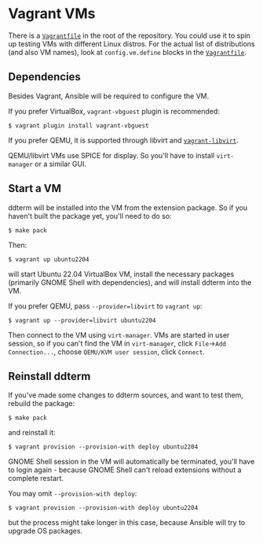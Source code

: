# Vagrant VMs

There is a [`Vagrantfile`] in the root of the repository. You could use it
to spin up testing VMs with different Linux distros. For the actual list of
distributions (and also VM names), look at `config.vm.define` blocks in the
[`Vagrantfile`].

## Dependencies

Besides Vagrant, Ansible will be required to configure the VM.

If you prefer VirtualBox, `vagrant-vbguest` plugin is recommended:

    $ vagrant plugin install vagrant-vbguest

If you prefer QEMU, it is supported through libvirt and
[`vagrant-libvirt`](https://vagrant-libvirt.github.io/vagrant-libvirt/installation.html).

QEMU/libvirt VMs use SPICE for display. So you'll have to install `virt-manager`
or a similar GUI.

## Start a VM

ddterm will be installed into the VM from the extension package. So if you
haven't built the package yet, you'll need to do so:

    $ make pack

Then:

    $ vagrant up ubuntu2204

will start Ubuntu 22.04 VirtualBox VM, install the necessary packages
(primarily GNOME Shell with dependencies), and will install ddterm into the VM.

If you prefer QEMU, pass `--provider=libvirt` to `vagrant up`:

    $ vagrant up --provider=libvirt ubuntu2204

Then connect to the VM using `virt-manager`. VMs are started in user session,
so if you can't find the VM in `virt-manager`, click
`File`->`Add Connection...`, choose `QEMU/KVM user session`, click `Connect`.

## Reinstall ddterm

If you've made some changes to ddterm sources, and want to test them, rebuild
the package:

    $ make pack

and reinstall it:

    $ vagrant provision --provision-with deploy ubuntu2204

GNOME Shell session in the VM will automatically be terminated, you'll have to
login again - because GNOME Shell can't reload extensions without a complete
restart.

You may omit `--provision-with deploy`:

    $ vagrant provision --provision-with deploy ubuntu2204

but the process might take longer in this case, because Ansible will try to
upgrade OS packages.

[`Vagrantfile`]: ../Vagrantfile
